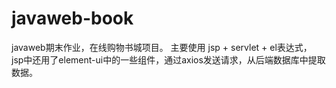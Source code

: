 # javaweb-book
javaweb期末作业，在线购物书城项目。
主要使用 jsp + servlet + el表达式， jsp中还用了element-ui中的一些组件，通过axios发送请求，从后端数据库中提取数据。
